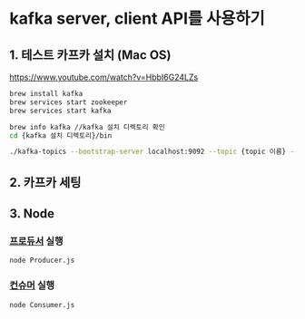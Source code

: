 # kafka server, client API를 사용하기

## 1. 테스트 카프카 설치 (Mac OS)
https://www.youtube.com/watch?v=HbbI6G24LZs
```bash
brew install kafka
brew services start zookeeper
brew services start kafka

brew info kafka //kafka 설치 디렉토리 확인
cd {kafka 설치 디렉토리}/bin

./kafka-topics --bootstrap-server localhost:9092 --topic {topic 이름} --create --partitions {파티션 수} --replication-factor {복제 수}

```

## 2. 카프카 세팅

## 3. Node

### [프로듀서](/Kafka/Node/Producer.js) 실행
```bash
node Producer.js
```

### [컨슈머](/Kafka/Node/Consumer.js) 실행
```bash
node Consumer.js
```